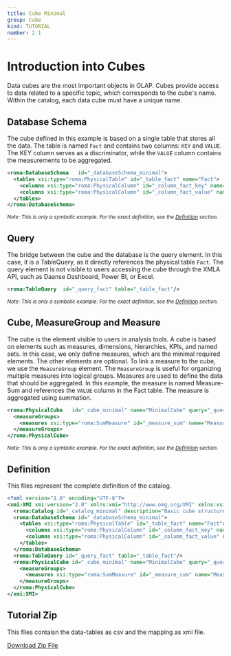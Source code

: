 ```yaml
---
title: Cube Minimal
group: Cube
kind: TUTORIAL
number: 2.1
---
```

# Introduction into Cubes

Data cubes are the most important objects in OLAP. Cubes provide access to data related to a specific topic, which corresponds to the cube's name. Within the catalog, each data cube must have a unique name.


## Database Schema

The cube defined in this example is based on a single table that stores all the data. The table is named `Fact` and contains two columns: `KEY` and `VALUE`. The KEY column serves as a discriminator, while the `VALUE` column contains the measurements to be aggregated.


```xml
<roma:DatabaseSchema   id="_databaseSchema_minimal">
  <tables xsi:type="roma:PhysicalTable" id="_table_fact" name="Fact">
    <columns xsi:type="roma:PhysicalColumn" id="_column_fact_key" name="KEY"/>
    <columns xsi:type="roma:PhysicalColumn" id="_column_fact_value" name="VALUE" type="Integer"/>
  </tables>
</roma:DatabaseSchema>

```
*<small>Note: This is only a symbolic example. For the exact definition, see the [Definition](#definition) section.</small>*
## Query

The bridge between the cube and the database is the query element. In this case, it is a TableQuery, as it directly references the physical table `Fact`. The query element is not visible to users accessing the cube through the XMLA API, such as Daanse Dashboard, Power BI, or Excel.


```xml
<roma:TableQuery  id="_query_fact" table="_table_fact"/>

```
*<small>Note: This is only a symbolic example. For the exact definition, see the [Definition](#definition) section.</small>*
## Cube, MeasureGroup and Measure

The cube is the element visible to users in analysis tools. A cube is based on elements such as measures, dimensions, hierarchies, KPIs, and named sets. In this case, we only define measures, which are the minimal required elements. The other elements are optional. To link a measure to the cube, we use the `MeasureGroup` element. The `MeasureGroup` is useful for organizing multiple measures into logical groups. Measures are used to define the data that should be aggregated. In this example, the measure is named Measure-Sum and references the `VALUE` column in the Fact table. The measure is aggregated using summation.


```xml
<roma:PhysicalCube   id="_cube_minimal" name="MinimalCube" query="_query_fact">
  <measureGroups>
    <measures xsi:type="roma:SumMeasure" id="_measure_sum" name="Measure-Sum" column="_column_fact_value"/>
  </measureGroups>
</roma:PhysicalCube>

```
*<small>Note: This is only a symbolic example. For the exact definition, see the [Definition](#definition) section.</small>*

## Definition

This files represent the complete definition of the catalog.

```xml
<?xml version="1.0" encoding="UTF-8"?>
<xmi:XMI xmi:version="2.0" xmlns:xmi="http://www.omg.org/XMI" xmlns:xsi="http://www.w3.org/2001/XMLSchema-instance" xmlns:roma="https://www.daanse.org/spec/org.eclipse.daanse.rolap.mapping">
  <roma:Catalog id="_catalog_minimal" description="Basic cube structure with measures only" name="Daanse Tutorial - Cube Minimal" cubes="_cube_minimal" dbschemas="_databaseSchema_minimal"/>
  <roma:DatabaseSchema id="_databaseSchema_minimal">
    <tables xsi:type="roma:PhysicalTable" id="_table_fact" name="Fact">
      <columns xsi:type="roma:PhysicalColumn" id="_column_fact_key" name="KEY"/>
      <columns xsi:type="roma:PhysicalColumn" id="_column_fact_value" name="VALUE" type="Integer"/>
    </tables>
  </roma:DatabaseSchema>
  <roma:TableQuery id="_query_fact" table="_table_fact"/>
  <roma:PhysicalCube id="_cube_minimal" name="MinimalCube" query="_query_fact">
    <measureGroups>
      <measures xsi:type="roma:SumMeasure" id="_measure_sum" name="Measure-Sum" column="_column_fact_value"/>
    </measureGroups>
  </roma:PhysicalCube>
</xmi:XMI>

```



## Tutorial Zip
This files contaisn the data-tables as csv and the mapping as xmi file.

<a href="./zip/tutorial.cube.minimal.zip" download>Download Zip File</a>
